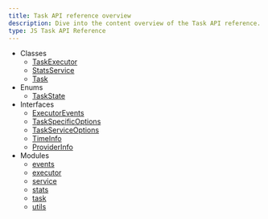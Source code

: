 ```yaml
---
title: Task API reference overview
description: Dive into the content overview of the Task API reference.
type: JS Task API Reference
---
```


* Classes
	* [TaskExecutor](classes/executor.TaskExecutor)
	* [StatsService](classes/stats.StatsService)
	* [Task](classes/task.Task)
* Enums
	* [TaskState](enums/task.TaskState)
* Interfaces
	* [ExecutorEvents](interfaces/events.ExecutorEvents)
	* [TaskSpecificOptions](interfaces/executor.TaskSpecificOptions)
	* [TaskServiceOptions](interfaces/service.TaskServiceOptions)
	* [TimeInfo](interfaces/stats.TimeInfo)
	* [ProviderInfo](interfaces/task.ProviderInfo)
* Modules
	* [events](modules/events)
	* [executor](modules/executor)
	* [service](modules/service)
	* [stats](modules/stats)
	* [task](modules/task)
	* [utils](modules/utils)